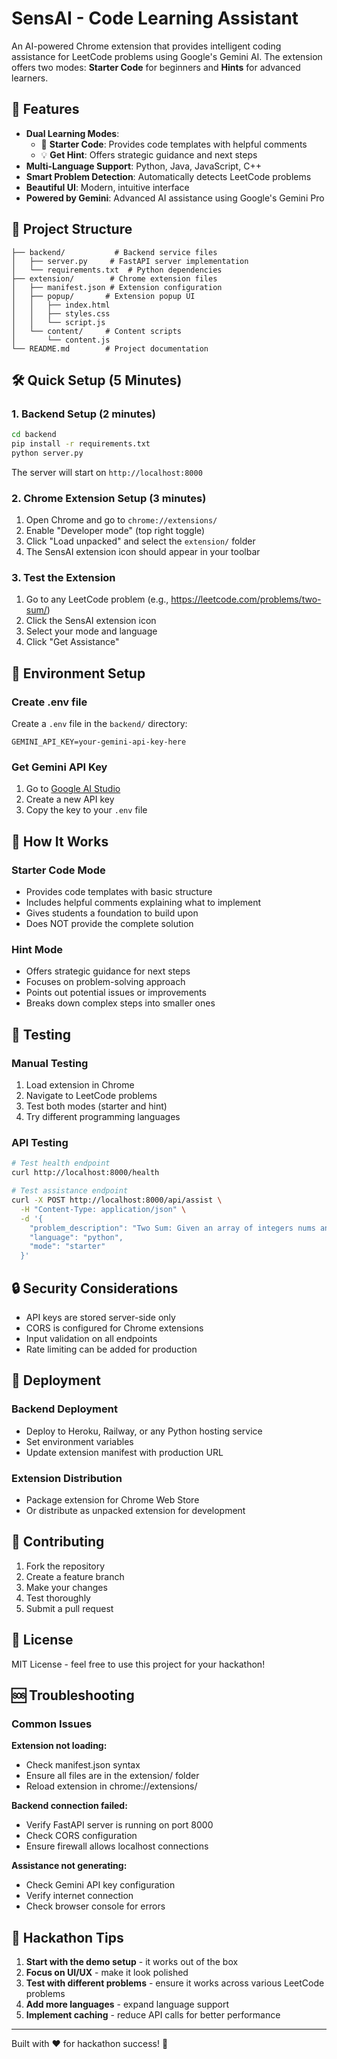# SensAI - Code Learning Assistant

An AI-powered Chrome extension that provides intelligent coding assistance for LeetCode problems using Google's Gemini AI. The extension offers two modes: **Starter Code** for beginners and **Hints** for advanced learners.

## 🚀 Features

- **Dual Learning Modes**: 
  - 🚀 **Starter Code**: Provides code templates with helpful comments
  - 💡 **Get Hint**: Offers strategic guidance and next steps
- **Multi-Language Support**: Python, Java, JavaScript, C++
- **Smart Problem Detection**: Automatically detects LeetCode problems
- **Beautiful UI**: Modern, intuitive interface
- **Powered by Gemini**: Advanced AI assistance using Google's Gemini Pro

## 📁 Project Structure

```
├── backend/           # Backend service files
│   ├── server.py     # FastAPI server implementation
│   └── requirements.txt  # Python dependencies
├── extension/        # Chrome extension files
│   ├── manifest.json # Extension configuration
│   ├── popup/       # Extension popup UI
│   │   ├── index.html
│   │   ├── styles.css
│   │   └── script.js
│   └── content/     # Content scripts
│       └── content.js
└── README.md        # Project documentation
```

## 🛠️ Quick Setup (5 Minutes)

### 1. Backend Setup (2 minutes)

```bash
cd backend
pip install -r requirements.txt
python server.py
```

The server will start on `http://localhost:8000`

### 2. Chrome Extension Setup (3 minutes)

1. Open Chrome and go to `chrome://extensions/`
2. Enable "Developer mode" (top right toggle)
3. Click "Load unpacked" and select the `extension/` folder
4. The SensAI extension icon should appear in your toolbar

### 3. Test the Extension

1. Go to any LeetCode problem (e.g., https://leetcode.com/problems/two-sum/)
2. Click the SensAI extension icon
3. Select your mode and language
4. Click "Get Assistance"

## 🔧 Environment Setup

### Create .env file

Create a `.env` file in the `backend/` directory:

```env
GEMINI_API_KEY=your-gemini-api-key-here
```

### Get Gemini API Key

1. Go to [Google AI Studio](https://makersuite.google.com/app/apikey)
2. Create a new API key
3. Copy the key to your `.env` file

## 🎯 How It Works

### Starter Code Mode
- Provides code templates with basic structure
- Includes helpful comments explaining what to implement
- Gives students a foundation to build upon
- Does NOT provide the complete solution

### Hint Mode
- Offers strategic guidance for next steps
- Focuses on problem-solving approach
- Points out potential issues or improvements
- Breaks down complex steps into smaller ones

## 🧪 Testing

### Manual Testing
1. Load extension in Chrome
2. Navigate to LeetCode problems
3. Test both modes (starter and hint)
4. Try different programming languages

### API Testing
```bash
# Test health endpoint
curl http://localhost:8000/health

# Test assistance endpoint
curl -X POST http://localhost:8000/api/assist \
  -H "Content-Type: application/json" \
  -d '{
    "problem_description": "Two Sum: Given an array of integers nums and an integer target, return indices of the two numbers such that they add up to target.",
    "language": "python",
    "mode": "starter"
  }'
```

## 🔒 Security Considerations

- API keys are stored server-side only
- CORS is configured for Chrome extensions
- Input validation on all endpoints
- Rate limiting can be added for production

## 🚀 Deployment

### Backend Deployment
- Deploy to Heroku, Railway, or any Python hosting service
- Set environment variables
- Update extension manifest with production URL

### Extension Distribution
- Package extension for Chrome Web Store
- Or distribute as unpacked extension for development

## 🤝 Contributing

1. Fork the repository
2. Create a feature branch
3. Make your changes
4. Test thoroughly
5. Submit a pull request

## 📝 License

MIT License - feel free to use this project for your hackathon!

## 🆘 Troubleshooting

### Common Issues

**Extension not loading:**
- Check manifest.json syntax
- Ensure all files are in the extension/ folder
- Reload extension in chrome://extensions/

**Backend connection failed:**
- Verify FastAPI server is running on port 8000
- Check CORS configuration
- Ensure firewall allows localhost connections

**Assistance not generating:**
- Check Gemini API key configuration
- Verify internet connection
- Check browser console for errors

## 🎉 Hackathon Tips

1. **Start with the demo setup** - it works out of the box
2. **Focus on UI/UX** - make it look polished
3. **Test with different problems** - ensure it works across various LeetCode problems
4. **Add more languages** - expand language support
5. **Implement caching** - reduce API calls for better performance

---

Built with ❤️ for hackathon success! 🚀
